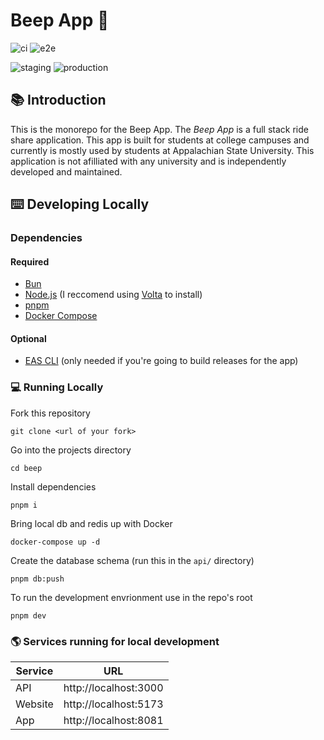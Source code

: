 # Beep App 🚕

![ci](https://github.com/bnussman/beep/actions/workflows/ci.yml/badge.svg)
![e2e](https://github.com/bnussman/beep/actions/workflows/e2e.yml/badge.svg)

![staging](https://github.com/bnussman/beep/actions/workflows/staging.yml/badge.svg)
![production](https://github.com/bnussman/beep/actions/workflows/production.yml/badge.svg?branch=production)


## 📚 Introduction

This is the monorepo for the Beep App. The *Beep App* is a full stack ride share application. This app is built for students at college campuses and currently is mostly used by students at Appalachian State University. This application is not afilliated with any university and is independently developed and maintained.

## ⌨️ Developing Locally

### Dependencies

#### Required
- [Bun](https://bun.sh/docs/installation)
- [Node.js](https://nodejs.org/) (I reccomend using [Volta](https://docs.volta.sh/guide/getting-started) to install)
- [pnpm](https://pnpm.io/installation)
- [Docker Compose](https://docs.docker.com/engine/install/ubuntu/#install-using-the-repository)

#### Optional
- [EAS CLI](https://github.com/expo/eas-cli?tab=readme-ov-file#installation) (only needed if you're going to build releases for the app)

### 💻 Running Locally

Fork this repository
```
git clone <url of your fork>
```

Go into the projects directory
```
cd beep
```

Install dependencies
```
pnpm i
```

Bring local db and redis up with Docker
```
docker-compose up -d
```

Create the database schema (run this in the `api/` directory)
```
pnpm db:push
```

To run the development envrionment use in the repo's root
```
pnpm dev
```

### 🌎 Services running for local development
| Service    | URL                           |
|------------|-------------------------------|
| API        | http://localhost:3000         |
| Website    | http://localhost:5173         |
| App        | http://localhost:8081         |
